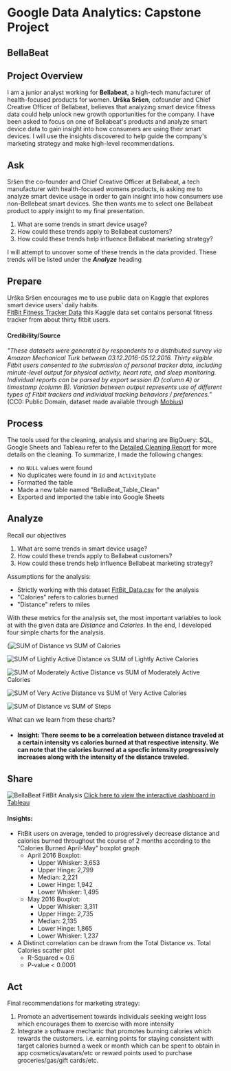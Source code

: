 # Google Data Analytics: Capstone Project
## BellaBeat
## Project Overview
I am a junior analyst working for **Bellabeat**, a high-tech manufacturer of health-focused products for women. **Urška Sršen**, cofounder and Chief Creative Officer of Bellabeat, believes that analyzing smart device fitness data could help unlock new growth opportunities for the company. I have been asked to focus on one of Bellabeat's products and analyze smart device data to gain insight into how consumers are using their smart devices. I will use the insights discovered to help guide the company's marketing strategy and make high-level recommendations.
## Ask
Sršen the co-founder and Chief Creative Officer at Bellabeat, a tech manufacturer with health-focused womens products, is asking me to analyze smart device usage in order to gain insight into how consumers use non-Bellebeat smart devices. She then wants me to select one Bellabeat product to apply insight to my final presentation.
1. What are some trends in smart device usage?
2. How could these trends apply to Bellabeat customers?
3. How could these trends help influence Bellabeat marketing strategy?

I will attempt to uncover some of these trends in the data provided. These trends will be listed under the ***Analyze*** heading
## Prepare
Urška Sršen encourages me to use public data on Kaggle that explores smart device users' daily habits.\
[FitBit Fitness Tracker Data](https://www.kaggle.com/arashnic/fitbit) this Kaggle data set contains personal fitness tracker from about thirty fitbit users.
#### Credibility/Source
*"These datasets were generated by respondents to a distributed survey via Amazon Mechanical Turk between 03.12.2016-05.12.2016. Thirty eligible Fitbit users consented to the submission of personal tracker data, including minute-level output for physical activity, heart rate, and sleep monitoring. Individual reports can be parsed by export session ID (column A) or timestamp (column B). Variation between output represents use of different types of Fitbit trackers and individual tracking behaviors / preferences."*(CC0: Public Domain, dataset made available through [Mobius](https://www.kaggle.com/arashnic))
## Process
The tools used for the cleaning, analysis and sharing are BigQuery: SQL, Google Sheets and Tableau
refer to the [Detailed Cleaning Report](https://github.com/ToeKnee013/Capstone-Project-BellaBeat/blob/main/Detailed%20Cleaning%20Report.md) for more details on the cleaning.
To summarize, I made the following changes:
* no ```NULL``` values were found
* No duplicates were found in ```Id``` and ```ActivityDate```
* Formatted the table
* Made a new table named "BellaBeat_Table_Clean"
* Exported and imported the table into Google Sheets
## Analyze
Recall our objectives
1. What are some trends in smart device usage?
2. How could these trends apply to Bellabeat customers?
3. How could these trends help influence Bellabeat marketing strategy?

Assumptions for the analysis:
* Strictly working with this dataset [FitBit_Data.csv](https://docs.google.com/spreadsheets/d/13DV9aDM-sPMUAaUXHZQ0kvvuuSA9kTYpFmW2J4SuLqk/edit?usp=sharing) for the analysis
* "Calories" refers to calories burned
* "Distance" refers to miles

With these metrics for the analysis set, the most important variables to look at with the given data are *Distance* and *Calories*. In the end, I developed four simple charts for the analysis.

(![SUM of Distance vs  SUM of Calories](https://user-images.githubusercontent.com/88196954/132784390-b71ef437-2ba3-46b7-952b-672804bc08cd.png)

![SUM of Lightly Active Distance vs  SUM of Lightly Active Calories](https://user-images.githubusercontent.com/88196954/132784660-7c7e38ea-547b-4008-a9eb-f19714dc20e4.png)

![SUM of Moderately Active Distance vs  SUM of Moderately Active Calories](https://user-images.githubusercontent.com/88196954/132784677-730fe130-ef2f-4699-abb1-140b0314c447.png)

![SUM of Very Active Distance vs  SUM of Very Active Calories](https://user-images.githubusercontent.com/88196954/132784683-5bd09502-d80a-42e4-985e-376a1ed353d5.png)

![SUM of Distance vs  SUM of Steps](https://user-images.githubusercontent.com/88196954/132784616-a381d820-e3c5-44dd-b45d-b8d421c8a226.png)


What can we learn from these charts?
* #### Insight: There seems to be a correleation between distance traveled at a certain intensity vs calories burned at that respective intensity. We can note that the calories burned at a specfic intensity progressively increases along with the intensity of the distance traveled.
## Share
![BellaBeat FitBit Analysis](https://user-images.githubusercontent.com/88196954/130274675-346730c0-5af7-433d-8a96-a02241a4478b.png)
[Click here to view the interactive dashboard in Tableau](https://public.tableau.com/views/GoogleDataAnalyticsCapstoneProjectBellaBeat/Dashboard1?:language=en-US&:display_count=n&:origin=viz_share_link)

#### Insights:
* FitBit users on average, tended to progressively decrease distance and calories burned throughout the course of 2 months according to the "Calories Burned April-May" boxplot graph
  * April 2016 Boxplot:
    * Upper Whisker: 3,653
    * Upper Hinge: 2,799
    * Median: 2,221
    * Lower Hinge: 1,942
    * Lower Whisker: 1,495
  * May 2016 Boxplot:
    * Upper Whisker: 3,311
    * Upper Hinge: 2,735
    * Median: 2,135
    * Lower Hinge: 1,865
    * Lower Whisker: 1,237
* A Distinct correlation can be drawn from the Total Distance vs. Total Calories scatter plot 
  * R-Squared ≈ 0.6
  * P-value < 0.0001
## Act
Final recommendations for marketing strategy:
1. Promote an advertisement towards individuals seeking weight loss which encourages them to exercise with more intensity
2. Integrate a software mechanic that promotes burning calories which rewards the customers.  i.e. earning points for staying consistent with target calories burned a week or month which can be spent to obtain in app cosmetics/avatars/etc or reward points used to purchase groceries/gas/gift cards/etc.
